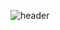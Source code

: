 ![header](https://capsule-render.vercel.app/api?type=venom&height=300&color=gradient&text=WaitingForMe34%20&textBg=false&fontColor=Black&fontAlignY=50&animation=fadeIn&descAlign=60)

